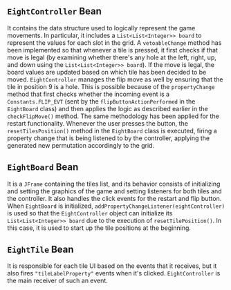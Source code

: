 ## `EightController` Bean

It contains the data structure used to logically represent the game movements. In particular, it includes a `List<List<Integer>> board` to represent the values for each slot in the grid. A `vetoableChange` method has been implemented so that whenever a tile is pressed, it first checks if that move is legal (by examining whether there's any hole at the left, right, up, and down using the `List<List<Integer>> board`). If the move is legal, the board values are updated based on which tile has been decided to be moved. `EightController` manages the flip move as well by ensuring that the tile in position 9 is a hole. This is possible because of the `propertyChange` method that first checks whether the incoming event is a `Constants.FLIP_EVT` (sent by the `flipButtonActionPerformed` in the `EightBoard` class) and then applies the logic as described earlier in the `checkFlipMove()` method. The same methodology has been applied for the restart functionality. Whenever the user presses the button, the `resetTilesPosition()` method in the `EightBoard` class is executed, firing a property change that is being listened to by the controller, applying the generated new permutation accordingly to the grid.

## `EightBoard` Bean

It is a `JFrame` containing the tiles list, and its behavior consists of initializing and setting the graphics of the game and setting listeners for both tiles and the controller. It also handles the click events for the restart and flip button. When `EightBoard` is initialized, `addPropertyChangeListener(eightController)` is used so that the `EightController` object can initialize its `List<List<Integer>> board` due to the execution of `resetTilePosition()`. In this case, it is used to start up the tile positions at the beginning.

## `EightTile` Bean

It is responsible for each tile UI based on the events that it receives, but it also fires `"tileLabelProperty"` events when it's clicked. `EightController` is the main receiver of such an event.